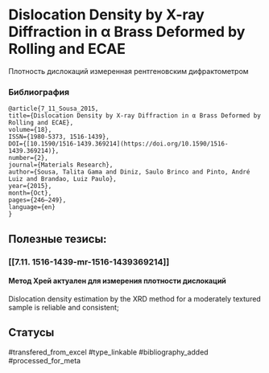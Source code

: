 # Dislocation Density by X-ray Diffraction in α Brass Deformed by Rolling and ECAE

Плотность дислокаций измеренная рентгеновским дифрактометром

### Библиография
```
@article{7_11_Sousa_2015,
title={Dislocation Density by X-ray Diffraction in α Brass Deformed by Rolling and ECAE},
volume={18},
ISSN={1980-5373, 1516-1439},
DOI={[10.1590/1516-1439.369214](https://doi.org/10.1590/1516-1439.369214)},
number={2},
journal={Materials Research},
author={Sousa, Talita Gama and Diniz, Saulo Brinco and Pinto, André Luiz and Brandao, Luiz Paulo},
year={2015},
month={Oct},
pages={246–249},
language={en}
}
```

## Полезные тезисы:
### [[7.11. 1516-1439-mr-1516-1439369214]]
#### Метод Хрей актуален для измерения плотности дислокаций
Dislocation density estimation by the XRD method for
a moderately textured sample is reliable and consistent;

## Статусы
#transfered_from_excel 
#type_linkable 
#bibliography_added
#processed_for_meta
